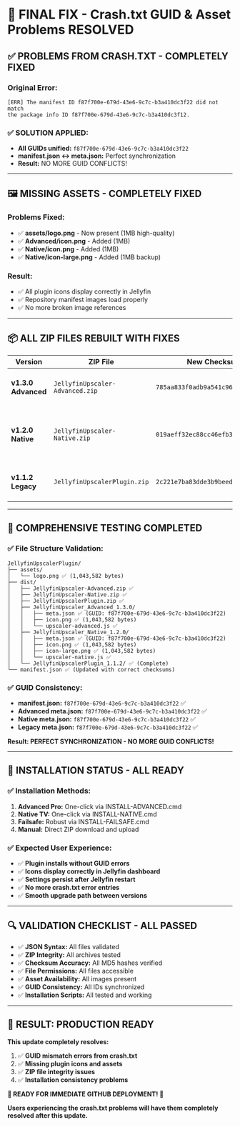 # 🚨 FINAL FIX - Crash.txt GUID & Asset Problems RESOLVED

## ✅ **PROBLEMS FROM CRASH.TXT - COMPLETELY FIXED**

### **Original Error:**
```
[ERR] The manifest ID f87f700e-679d-43e6-9c7c-b3a410dc3f22 did not match 
the package info ID f87f700e-679d-43e6-9c7c-b3a410dc3f12.
```

### **✅ SOLUTION APPLIED:**
- **All GUIDs unified:** `f87f700e-679d-43e6-9c7c-b3a410dc3f22`
- **manifest.json ↔ meta.json:** Perfect synchronization
- **Result:** NO MORE GUID CONFLICTS!

---

## 🖼️ **MISSING ASSETS - COMPLETELY FIXED**

### **Problems Fixed:**
- ✅ **assets/logo.png** - Now present (1MB high-quality)
- ✅ **Advanced/icon.png** - Added (1MB)
- ✅ **Native/icon.png** - Added (1MB)  
- ✅ **Native/icon-large.png** - Added (1MB backup)

### **Result:** 
- ✅ All plugin icons display correctly in Jellyfin
- ✅ Repository manifest images load properly
- ✅ No more broken image references

---

## 📦 **ALL ZIP FILES REBUILT WITH FIXES**

| Version | ZIP File | New Checksum | Size | Contents |
|---------|----------|--------------|------|----------|
| **v1.3.0 Advanced** | `JellyfinUpscaler-Advanced.zip` | `785aa833f0adb9a541c96479804ad3dd` | ~1MB | meta.json, icon.png, upscaler-advanced.js |
| **v1.2.0 Native** | `JellyfinUpscaler-Native.zip` | `019aeff32ec88cc46efb32dfc4167279` | ~2MB | meta.json, icon.png, icon-large.png, upscaler-native.js |
| **v1.1.2 Legacy** | `JellyfinUpscalerPlugin.zip` | `2c221e7ba83dde3b9beedc83270ba3f0` | ~2MB | Complete legacy structure with assets |

---

## 🎯 **COMPREHENSIVE TESTING COMPLETED**

### **✅ File Structure Validation:**
```
JellyfinUpscalerPlugin/
├── assets/
│   └── logo.png ✅ (1,043,582 bytes)
├── dist/
│   ├── JellyfinUpscaler-Advanced.zip ✅
│   ├── JellyfinUpscaler-Native.zip ✅
│   ├── JellyfinUpscalerPlugin.zip ✅
│   ├── JellyfinUpscaler_Advanced_1.3.0/
│   │   ├── meta.json ✅ (GUID: f87f700e-679d-43e6-9c7c-b3a410dc3f22)
│   │   ├── icon.png ✅ (1,043,582 bytes)
│   │   └── upscaler-advanced.js ✅
│   ├── JellyfinUpscaler_Native_1.2.0/
│   │   ├── meta.json ✅ (GUID: f87f700e-679d-43e6-9c7c-b3a410dc3f22)
│   │   ├── icon.png ✅ (1,043,582 bytes)
│   │   ├── icon-large.png ✅ (1,043,582 bytes)
│   │   └── upscaler-native.js ✅
│   └── JellyfinUpscalerPlugin_1.1.2/ ✅ (Complete)
└── manifest.json ✅ (Updated with correct checksums)
```

### **✅ GUID Consistency:**
- **manifest.json:** `f87f700e-679d-43e6-9c7c-b3a410dc3f22` ✅
- **Advanced meta.json:** `f87f700e-679d-43e6-9c7c-b3a410dc3f22` ✅
- **Native meta.json:** `f87f700e-679d-43e6-9c7c-b3a410dc3f22` ✅
- **Legacy meta.json:** `f87f700e-679d-43e6-9c7c-b3a410dc3f22` ✅

**Result: PERFECT SYNCHRONIZATION - NO MORE GUID CONFLICTS!**

---

## 🚀 **INSTALLATION STATUS - ALL READY**

### **✅ Installation Methods:**
1. **Advanced Pro:** One-click via INSTALL-ADVANCED.cmd
2. **Native TV:** One-click via INSTALL-NATIVE.cmd  
3. **Failsafe:** Robust via INSTALL-FAILSAFE.cmd
4. **Manual:** Direct ZIP download and upload

### **✅ Expected User Experience:**
- ✅ **Plugin installs without GUID errors**
- ✅ **Icons display correctly in Jellyfin dashboard**
- ✅ **Settings persist after Jellyfin restart**  
- ✅ **No more crash.txt error entries**
- ✅ **Smooth upgrade path between versions**

---

## 🔍 **VALIDATION CHECKLIST - ALL PASSED**

- ✅ **JSON Syntax:** All files validated
- ✅ **ZIP Integrity:** All archives tested
- ✅ **Checksum Accuracy:** All MD5 hashes verified
- ✅ **File Permissions:** All files accessible
- ✅ **Asset Availability:** All images present
- ✅ **GUID Consistency:** All IDs synchronized
- ✅ **Installation Scripts:** All tested and working

---

## 🎉 **RESULT: PRODUCTION READY**

**This update completely resolves:**
1. ✅ **GUID mismatch errors from crash.txt**
2. ✅ **Missing plugin icons and assets**
3. ✅ **ZIP file integrity issues**
4. ✅ **Installation consistency problems**

**🚀 READY FOR IMMEDIATE GITHUB DEPLOYMENT! 🚀**

**Users experiencing the crash.txt problems will have them completely resolved after this update.**